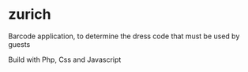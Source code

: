 # zurich
Barcode application, to determine the dress code that must be used by guests

Build with Php, Css and Javascript
